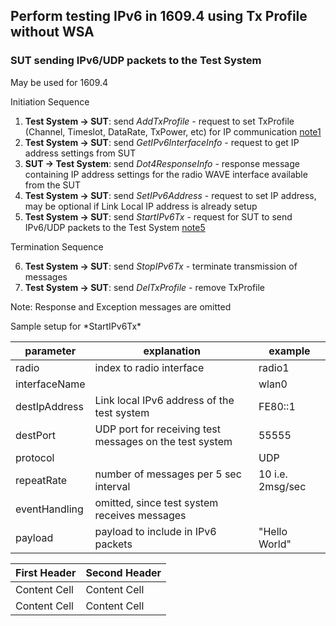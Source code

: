
## Perform testing IPv6 in 1609.4 using Tx Profile without WSA

### SUT sending IPv6/UDP packets to the Test System

May be used for 1609.4

Initiation Sequence

1. **Test System -> SUT**: send *AddTxProfile* - request to set TxProfile (Channel, Timeslot, DataRate, TxPower, etc) for IP communication [note1](#note1)
2. **Test System -> SUT**: send *GetIPv6InterfaceInfo* - request to get IP address settings from SUT
3. **SUT -> Test System**: send *Dot4ResponseInfo* - response message containing IP address settings for the radio WAVE interface available from the SUT
4. **Test System -> SUT**: send *SetIPv6Address* - request to set IP address, may be optional if Link Local IP address is already setup
5. **Test System -> SUT**: send *StartIPv6Tx* - request for SUT to send IPv6/UDP packets to the Test System [note5](#note5)

Termination Sequence

6. **Test System -> SUT**: send *StopIPv6Tx* - terminate transmission of messages
7. **Test System -> SUT**: send *DelTxProfile* - remove TxProfile

Note: Response and Exception messages are omitted



<a name=note5>
Sample setup for *StartIPv6Tx*

| parameter | explanation | example |
| --------- | ----------- | ------- |
| radio | index to radio interface | radio1 |
|interfaceName||wlan0|
|destIpAddress|Link local IPv6 address of the test system|FE80::1|
|destPort|UDP port for receiving test messages on the test system|55555|
|protocol||UDP|
|repeatRate|number of messages per 5 sec interval| 10 i.e. 2msg/sec|
|eventHandling| omitted, since test system receives messages||
|payload|payload to include in IPv6 packets|"Hello World"|

| First Header  | Second Header |
| ------------- | ------------- |
| Content Cell  | Content Cell  |
| Content Cell  | Content Cell  |

</a>
